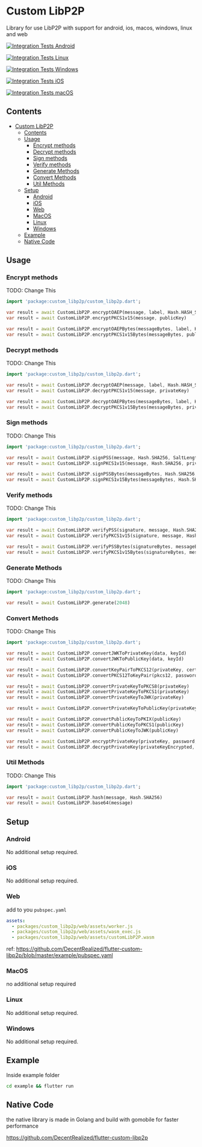 # Custom LibP2P

Library for use LibP2P with support for android, ios, macos, windows, linux and web

[![Integration Tests Android](https://github.com/DecentRealized/flutter-custom-libp2p/actions/workflows/tests_android.yml/badge.svg)](https://github.com/jerson/flutter-custom-libp2p/actions/workflows/tests_android.yml)

[![Integration Tests Linux](https://github.com/DecentRealized/flutter-custom-libp2p/actions/workflows/tests_linux.yml/badge.svg)](https://github.com/jerson/flutter-custom-libp2p/actions/workflows/tests_linux.yml)

[![Integration Tests Windows](https://github.com/DecentRealized/flutter-custom-libp2p/actions/workflows/tests_windows.yml/badge.svg)](https://github.com/jerson/flutter-custom-libp2p/actions/workflows/tests_windows.yml)

[![Integration Tests iOS](https://github.com/DecentRealized/flutter-custom-libp2p/actions/workflows/tests_ios.yml/badge.svg)](https://github.com/jerson/flutter-custom-libp2p/actions/workflows/tests_ios.yml)

[![Integration Tests macOS](https://github.com/DecentRealized/flutter-custom-libp2p/actions/workflows/tests_macos.yml/badge.svg)](https://github.com/jerson/flutter-custom-libp2p/actions/workflows/tests_macos.yml)
## Contents
 
- [Custom LibP2P](#custom-libp2p)
  - [Contents](#contents)
  - [Usage](#usage)
    - [Encrypt methods](#encrypt-methods)
    - [Decrypt methods](#decrypt-methods)
    - [Sign methods](#sign-methods)
    - [Verify methods](#verify-methods)
    - [Generate Methods](#generate-methods)
    - [Convert Methods](#convert-methods)
    - [Util Methods](#util-methods)
  - [Setup](#setup)
    - [Android](#android)
    - [iOS](#ios)
    - [Web](#web)
    - [MacOS](#macos)
    - [Linux](#linux)
    - [Windows](#windows)
  - [Example](#example)
  - [Native Code](#native-code)

## Usage

### Encrypt methods
TODO: Change This
```dart
import 'package:custom_libp2p/custom_libp2p.dart';

var result = await CustomLibP2P.encryptOAEP(message, label, Hash.HASH_SHA256, publicKey)
var result = await CustomLibP2P.encryptPKCS1v15(message, publicKey)

var result = await CustomLibP2P.encryptOAEPBytes(messageBytes, label, Hash.SHA256, publicKey)
var result = await CustomLibP2P.encryptPKCS1v15Bytes(messageBytes, publicKey)

```

### Decrypt methods
TODO: Change This
```dart
import 'package:custom_libp2p/custom_libp2p.dart';

var result = await CustomLibP2P.decryptOAEP(message, label, Hash.HASH_SHA256, privateKey)
var result = await CustomLibP2P.decryptPKCS1v15(message, privateKey)

var result = await CustomLibP2P.decryptOAEPBytes(messageBytes, label, Hash.SHA256, privateKey)
var result = await CustomLibP2P.decryptPKCS1v15Bytes(messageBytes, privateKey)

```

### Sign methods
TODO: Change This
```dart
import 'package:custom_libp2p/custom_libp2p.dart';

var result = await CustomLibP2P.signPSS(message, Hash.SHA256, SaltLength.SALTLENGTH_AUTO, privateKey)
var result = await CustomLibP2P.signPKCS1v15(message, Hash.SHA256, privateKey)

var result = await CustomLibP2P.signPSSBytes(messageBytes, Hash.SHA256, SaltLength.SALTLENGTH_AUTO, privateKey)
var result = await CustomLibP2P.signPKCS1v15Bytes(messageBytes, Hash.SHA256, privateKey)

```

### Verify methods
TODO: Change This
```dart
import 'package:custom_libp2p/custom_libp2p.dart';

var result = await CustomLibP2P.verifyPSS(signature, message, Hash.SHA256, SaltLength.SALTLENGTH_AUTO, publicKey)
var result = await CustomLibP2P.verifyPKCS1v15(signature, message, Hash.SHA256, publicKey)

var result = await CustomLibP2P.verifyPSSBytes(signatureBytes, messageBytes, Hash.SHA256, SaltLength.SALTLENGTH_AUTO, publicKey)
var result = await CustomLibP2P.verifyPKCS1v15Bytes(signatureBytes, messageBytes, Hash.SHA256, publicKey)

```

### Generate Methods
TODO: Change This
```dart
import 'package:custom_libp2p/custom_libp2p.dart';

var result = await CustomLibP2P.generate(2048)

```

### Convert Methods
TODO: Change This
```dart
import 'package:custom_libp2p/custom_libp2p.dart';

var result = await CustomLibP2P.convertJWKToPrivateKey(data, keyId)
var result = await CustomLibP2P.convertJWKToPublicKey(data, keyId)

var result = await CustomLibP2P.convertKeyPairToPKCS12(privateKey, certificate, password)
var result = await CustomLibP2P.convertPKCS12ToKeyPair(pkcs12, password)

var result = await CustomLibP2P.convertPrivateKeyToPKCS8(privateKey)
var result = await CustomLibP2P.convertPrivateKeyToPKCS1(privateKey)
var result = await CustomLibP2P.convertPrivateKeyToJWK(privateKey)

var result = await CustomLibP2P.convertPrivateKeyToPublicKey(privateKey)

var result = await CustomLibP2P.convertPublicKeyToPKIX(publicKey)
var result = await CustomLibP2P.convertPublicKeyToPKCS1(publicKey)
var result = await CustomLibP2P.convertPublicKeyToJWK(publicKey)

var result = await CustomLibP2P.encryptPrivateKey(privateKey, password, PEMCipher.PEMCIPHER_AES256)
var result = await CustomLibP2P.decryptPrivateKey(privateKeyEncrypted, password)
```

### Util Methods
TODO: Change This
```dart
import 'package:custom_libp2p/custom_libp2p.dart';

var result = await CustomLibP2P.hash(message, Hash.SHA256)
var result = await CustomLibP2P.base64(message)

```

## Setup

### Android

No additional setup required.

### iOS

No additional setup required.

### Web

add to you `pubspec.yaml`

```yaml
assets:
  - packages/custom_libp2p/web/assets/worker.js
  - packages/custom_libp2p/web/assets/wasm_exec.js
  - packages/custom_libp2p/web/assets/customLibP2P.wasm
```

ref: https://github.com/DecentRealized/flutter-custom-libp2p/blob/master/example/pubspec.yaml

### MacOS

no additional setup required

### Linux

No additional setup required.

### Windows

No additional setup required.

## Example

Inside example folder

```bash
cd example && flutter run
```

## Native Code

the native library is made in Golang and build with gomobile for faster performance

https://github.com/DecentRealized/flutter-custom-libp2p
